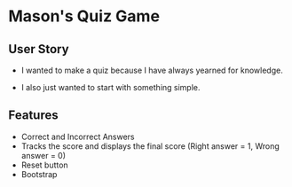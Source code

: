 # Mason's Quiz Game 

## User Story 
  - I wanted to make a quiz because I have always yearned for knowledge.

  - I also just wanted to start with something simple.
## Features 
  - Correct and Incorrect Answers
  - Tracks the score and displays the final score (Right answer = 1, Wrong answer = 0)
  - Reset button
  - Bootstrap 
